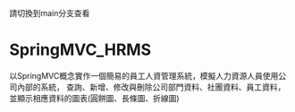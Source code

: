 請切換到main分支查看

# SpringMVC_HRMS
以SpringMVC概念實作一個簡易的員工人資管理系統，模擬人力資源人員使用公司內部的系統，
查詢、新增、修改與刪除公司部門資料、社團資料、員工資料，
並顯示相應資料的圖表(圓餅圖、長條圖、折線圖)
